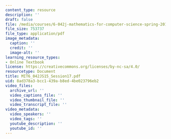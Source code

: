 ```yaml
---
content_type: resource
description: ''
draft: false
file: /media/courses/6-042j-mathematics-for-computer-science-spring-2015/mit6_042js15_session17.pdf
file_size: 753737
file_type: application/pdf
image_metadata:
  caption: ''
  credit: ''
  image-alt: ''
learning_resource_types:
- Online Textbook
license: https://creativecommons.org/licenses/by-nc-sa/4.0/
resourcetype: Document
title: MIT6_042JS15_Session17.pdf
uid: 8ad378a3-bcc1-439a-b8ed-4be023796eb2
video_files:
  archive_url: ''
  video_captions_file: ''
  video_thumbnail_file: ''
  video_transcript_file: ''
video_metadata:
  video_speakers: ''
  video_tags: ''
  youtube_description: ''
  youtube_id: ''
---
```

